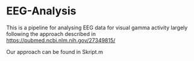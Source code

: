 # EEG-Analysis
This is a pipeline for analysing EEG data for visual gamma activity largely following the approach described in https://pubmed.ncbi.nlm.nih.gov/27349815/

Our approach can be found in Skript.m
